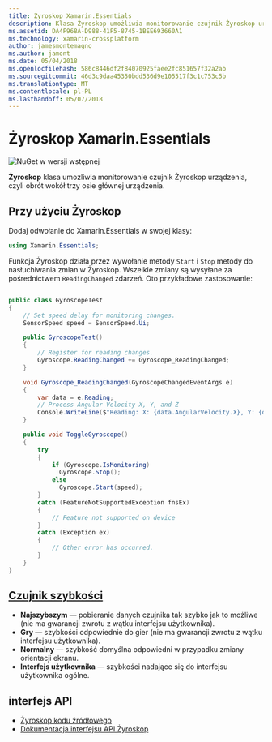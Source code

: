 ```yaml
---
title: Żyroskop Xamarin.Essentials
description: Klasa Żyroskop umożliwia monitorowanie czujnik Żyroskop urządzenia, czyli obrót wokół trzy osie głównej urządzenia.
ms.assetid: DA4F968A-D988-41F5-8745-1BEE693660A1
ms.technology: xamarin-crossplatform
author: jamesmontemagno
ms.author: jamont
ms.date: 05/04/2018
ms.openlocfilehash: 586c8446df2f84070925faee2fc851657f32a2ab
ms.sourcegitcommit: 46d3c9daa45350bdd536d9e105517f3c1c753c5b
ms.translationtype: MT
ms.contentlocale: pl-PL
ms.lasthandoff: 05/07/2018
---
```

# <a name="xamarinessentials-gyroscope"></a>Żyroskop Xamarin.Essentials

![NuGet w wersji wstępnej](~/media/shared/pre-release.png)

**Żyroskop** klasa umożliwia monitorowanie czujnik Żyroskop urządzenia, czyli obrót wokół trzy osie głównej urządzenia.

## <a name="using-gyroscope"></a>Przy użyciu Żyroskop

Dodaj odwołanie do Xamarin.Essentials w swojej klasy:

```csharp
using Xamarin.Essentials;
```

Funkcja Żyroskop działa przez wywołanie metody `Start` i `Stop` metody do nasłuchiwania zmian w Żyroskop. Wszelkie zmiany są wysyłane za pośrednictwem `ReadingChanged` zdarzeń. Oto przykładowe zastosowanie:

```csharp

public class GyroscopeTest
{
    // Set speed delay for monitoring changes.
    SensorSpeed speed = SensorSpeed.Ui;

    public GyroscopeTest()
    {
        // Register for reading changes.
        Gyroscope.ReadingChanged += Gyroscope_ReadingChanged;
    }

    void Gyroscope_ReadingChanged(GyroscopeChangedEventArgs e)
    {
        var data = e.Reading;
        // Process Angular Velocity X, Y, and Z
        Console.WriteLine($"Reading: X: {data.AngularVelocity.X}, Y: {data.AngularVelocity.Y}, Z: {data.AngularVelocity.Z}");
    }

    public void ToggleGyroscope()
    {
        try
        {
            if (Gyroscope.IsMonitoring)
              Gyroscope.Stop();
            else
              Gyroscope.Start(speed);
        }
        catch (FeatureNotSupportedException fnsEx)
        {
            // Feature not supported on device
        }
        catch (Exception ex)
        {
            // Other error has occurred.
        }
    }
}
```

## <a name="sensor-speedxrefxamarinessentialssensorspeed"></a>[Czujnik szybkości](xref:Xamarin.Essentials.SensorSpeed)

- **Najszybszym** — pobieranie danych czujnika tak szybko jak to możliwe (nie ma gwarancji zwrotu z wątku interfejsu użytkownika).
- **Gry** — szybkości odpowiednie do gier (nie ma gwarancji zwrotu z wątku interfejsu użytkownika).
- **Normalny** — szybkość domyślna odpowiedni w przypadku zmiany orientacji ekranu.
- **Interfejs użytkownika** — szybkości nadające się do interfejsu użytkownika ogólne.

## <a name="api"></a>interfejs API

- [Żyroskop kodu źródłowego](https://github.com/xamarin/Essentials/tree/master/Essentials/Gyroscope)
- [Dokumentacja interfejsu API Żyroskop](xref:Xamarin.Essentials.Gyroscope)
